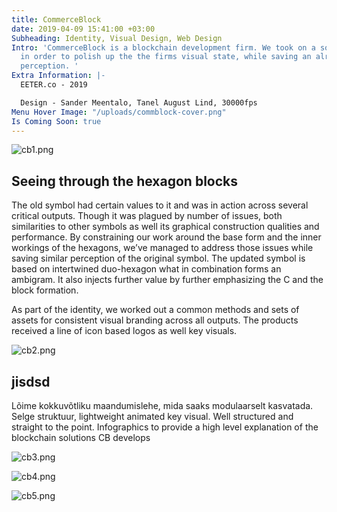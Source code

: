 ```yaml
---
title: CommerceBlock
date: 2019-04-09 15:41:00 +03:00
Subheading: Identity, Visual Design, Web Design
Intro: 'CommerceBlock is a blockchain development firm. We took on a soft re-branding
  in order to polish up the the firms visual state, while saving an already established
  perception. '
Extra Information: |-
  EETER.co - 2019

  Design - Sander Meentalo, Tanel August Lind, 30000fps
Menu Hover Image: "/uploads/commblock-cover.png"
Is Coming Soon: true
---
```


![cb1.png](/uploads/cb1.png)
<br>

## Seeing through the hexagon blocks

The old symbol had certain values to it and was in action across several critical outputs. Though it was plagued by number of issues, both similarities to other symbols as well its graphical construction qualities and performance. By constraining our work around the base form and the inner workings of the hexagons, we’ve managed to address those issues while saving similar perception of the original symbol. The updated symbol is based on intertwined duo-hexagon what in combination forms an ambigram. It also injects further value by further emphasizing the C and the block formation. 

As part of the identity, we worked out a common methods and sets of assets for consistent visual branding across all outputs. The products received a line of icon based logos as well key visuals. 

![cb2.png](/uploads/cb2.png)

## jisdsd

Lõime kokkuvõtliku maandumislehe, mida saaks modulaarselt kasvatada. Selge struktuur, lightweight animated key visual. 
Well structured and straight to the point. Infographics to provide a high level explanation of the blockchain solutions CB develops

![cb3.png](/uploads/cb3.png)

![cb4.png](/uploads/cb4.png)

![cb5.png](/uploads/cb5.png)
<br>